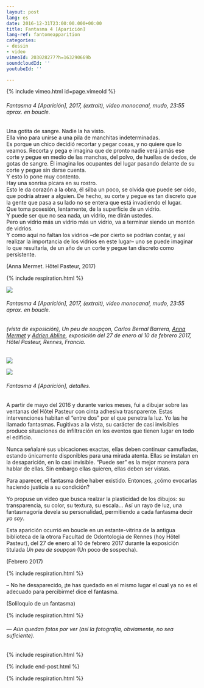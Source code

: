 ```yaml
---
layout: post
lang: es
date: 2016-12-31T23:00:00.000+00:00
title: Fantasma 4 [Aparición]
lang-ref: fantomeapparition
categories:
- dessin
- video
vimeoId: 203028277?h=163290669b
soundcloudId: ''
youtubeId: ''

---
```

{% include vimeo.html id=page.vimeoId %}

###### _Fantasma 4 \[Aparición\]_, 2017, (extrait), video monocanal, mudo, 23:55 aprox. en boucle.

Una gotita de sangre. Nadie la ha visto.  
Ella vino para unirse a una pila de manchitas indeterminadas.  
Es porque un chico decidió recortar y pegar cosas, y no quiere que lo veamos. Recorta y pega e imagina que de pronto nadie verá jamás ese corte y pegue en medio de las manchas, del polvo, de huellas de dedos, de gotas de sangre. Él imagina los ocupantes del lugar pasando delante de su corte y pegue sin darse cuenta.  
Y esto lo pone muy contento.  
Hay una sonrisa pícara en su rostro.  
Esto le da corazón a la obra, él silba un poco, se olvida que puede ser oído, que podría atraer a alguien. De hecho, su corte y pegue es tan discreto que la gente que pasa a su lado no se entera que está invadiendo el lugar.  
Que toma posesión, lentamente, de la superficie de un vidrio.  
Y puede ser que no sea nada, un vidrio, me dirán ustedes.  
Pero un vidrio más un vidrio más un vidrio, va a terminar siendo un montón de vidrios.  
Y como aquí no faltan los vidrios –de por cierto se podrían contar, y así realizar la importancia de los vidrios en este lugar– uno se puede imaginar lo que resultaría, de un año de un corte y pegue tan discreto como persistente.

(Anna Mermet. Hôtel Pasteur, 2017)

{% include respiration.html %}

![](/mepierdoparaver/imgs/fan4-app-3-up.jpg)

###### _Fantasma 4 \[Aparición\]_, 2017, (extrait), video monocanal, mudo, 23:55 aprox. en boucle.

###### (vista de exposición), _Un peu de soupçon_, Carlos Bernal Barrera, [Anna Mermet](http://mermet.wixsite.com/annamermet) y [Adrien Abline](http://ablineadrien.com/), exposición del 27 de enero al 10 de febrero 2017, Hôtel Pasteur, Rennes, Francia.

![](/mepierdoparaver/imgs/fan4-app-1-up.jpg)

![](/mepierdoparaver/imgs/fan4-app-2-up.jpg)

###### _Fantasma 4 \[Aparición\]_, detalles.

A partir de mayo del 2016 y durante varios meses, fui a dibujar sobre las ventanas del Hôtel Pasteur con cinta adhesiva trasnparente. Estas intervenciones habitan el “entre dos” por el que penetra la luz. Yo las he llamado fantasmas. Fugitivas a la vista, su carácter de casi invisibles produce situaciones de infiltración en los eventos que tienen lugar en todo el edificio.

Nunca señalaré sus ubicaciones exactas, ellas deben continuar camufladas, estando únicamente disponibles para una mirada atenta. Ellas se instalan en la desaparición, en lo casi invisible. “Puede ser” es la mejor manera para hablar de ellas. Sin embargo ellas quieren, ellas deben ser vistas.

Para aparecer, el fantasma debe haber existido. Entonces, ¿cómo evocarlas haciendo justicia a su condición?

Yo propuse un video que busca realzar la plasticidad de los dibujos: su transparencia, su color, su textura, su escala... Así un rayo de luz, una fantasmagoría devela su personalidad, permitiendo a cada fantasma decir _yo soy_.

Esta aparición ocurrió en boucle en un estante-vitrina de la antigua biblioteca de la otrora Facultad de Odontología de Rennes (hoy Hôtel Pasteur), del 27 de enero al 10 de febrero 2017 durante la exposición titulada _Un peu de soupçon_ (Un poco de sospecha).

(Febrero 2017)

{% include respiration.html %}

– No he desaparecido, ¡te has quedado en el mismo lugar el cual ya no es el adecuado para percibirme! dice el fantasma.

(Soliloquio de un fantasma)

{% include respiration.html %}

###### _— Aún quedan fotos por ver (así la fotografía, obviamente, no sea suficiente)._

{% include respiration.html %}

{% include end-post.html %}

{% include respiration.html %}
